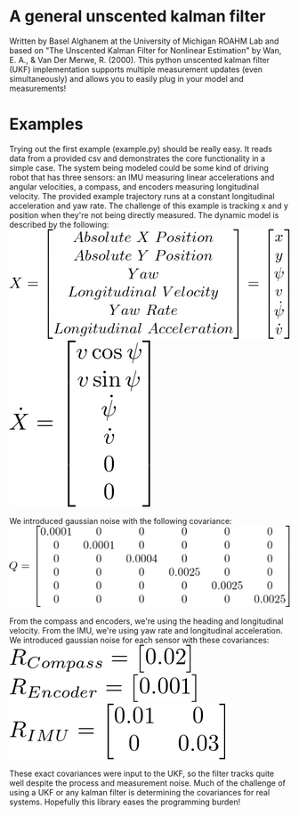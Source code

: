 # A general unscented kalman filter
Written by Basel Alghanem at the University of Michigan ROAHM Lab and based on "The Unscented Kalman Filter for Nonlinear Estimation" by Wan, E. A., & Van Der Merwe, R. (2000). This python unscented kalman filter (UKF) implementation supports multiple measurement updates (even simultaneously) and allows you to easily plug in your model and measurements!

# Examples
Trying out the first example (example.py) should be really easy. It reads data from a provided csv and demonstrates the core functionality in a simple case. The system being modeled could be some kind of driving robot that has three sensors: an IMU measuring linear accelerations and angular velocities, a compass, and encoders measuring longitudinal velocity. The provided example trajectory runs at a constant longitudinal acceleration and yaw rate. The challenge of this example is tracking x and y position when they're not being directly measured. The dynamic model is described by the following:  
![](Examples%20Files/latex_x.png)  
![](Examples%20Files/latex_x_dot.png)

We introduced gaussian noise with the following covariance:  
![](Examples%20Files/q.png)

From the compass and encoders, we're using the heading and longitudinal velocity. From the IMU, we're using yaw rate and longitudinal acceleration. We introduced gaussian noise for each sensor with these covariances: 
![](Examples%20Files/r_compass.png)  
![](Examples%20Files/r_encoder.png)  
![](Examples%20Files/r_imu.png)

These exact covariances were input to the UKF, so the filter tracks quite well despite the process and measurement noise. Much of the challenge of using a UKF or any kalman filter is determining the covariances for real systems. Hopefully this library eases the programming burden!
